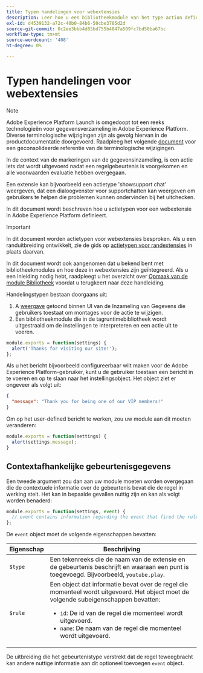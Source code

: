 ```yaml
---
title: Typen handelingen voor webextensies
description: Leer hoe u een bibliotheekmodule van het type action definieert voor een tagextensie in een webeigenschap.
exl-id: d4539132-a72c-40b0-84b6-50cbe3785d2d
source-git-commit: 0c2ee3bbb4d85bd755b4847a509fc7bd50ba67bc
workflow-type: tm+mt
source-wordcount: '408'
ht-degree: 0%

---
```


# Typen handelingen voor webextensies

>[!NOTE]
>
>Adobe Experience Platform Launch is omgedoopt tot een reeks technologieën voor gegevensverzameling in Adobe Experience Platform. Diverse terminologische wijzigingen zijn als gevolg hiervan in de productdocumentatie doorgevoerd. Raadpleeg het volgende [document](../../term-updates.md) voor een geconsolideerde referentie van de terminologische wijzigingen.

In de context van de markeringen van de gegevensinzameling, is een actie iets dat wordt uitgevoerd nadat een regelgebeurtenis is voorgekomen en alle voorwaarden evaluatie hebben overgegaan.

Een extensie kan bijvoorbeeld een actietype &#39;showsupport chat&#39; weergeven, dat een dialoogvenster voor supportchatten kan weergeven om gebruikers te helpen die problemen kunnen ondervinden bij het uitchecken.

In dit document wordt beschreven hoe u actietypen voor een webextensie in Adobe Experience Platform definieert.

>[!IMPORTANT]
>
>In dit document worden actietypen voor webextensies besproken. Als u een randuitbreiding ontwikkelt, zie de gids op [actietypen voor randextensies](../edge/action-types.md) in plaats daarvan.
>
>In dit document wordt ook aangenomen dat u bekend bent met bibliotheekmodules en hoe deze in webextensies zijn geïntegreerd. Als u een inleiding nodig hebt, raadpleegt u het overzicht over [Opmaak van de module Bibliotheek](./format.md) voordat u terugkeert naar deze handleiding.

Handelingstypen bestaan doorgaans uit:

1. A [weergave](./views.md) getoond binnen UI van de Inzameling van Gegevens die gebruikers toestaat om montages voor de actie te wijzigen.
2. Een bibliotheekmodule die in de tagruntimebibliotheek wordt uitgestraald om de instellingen te interpreteren en een actie uit te voeren.

```js
module.exports = function(settings) {
  alert('Thanks for visiting our site!');
};
```

Als u het bericht bijvoorbeeld configureerbaar wilt maken voor de Adobe Experience Platform-gebruiker, kunt u de gebruiker toestaan een bericht in te voeren en op te slaan naar het instellingsobject. Het object ziet er ongeveer als volgt uit:

```json
{
  "message": "Thank you for being one of our VIP members!"
}
```

Om op het user-defined bericht te werken, zou uw module aan dit moeten veranderen:

```js
module.exports = function(settings) {
  alert(settings.message);
}
```

## Contextafhankelijke gebeurtenisgegevens

Een tweede argument zou dan aan uw module moeten worden overgegaan die de contextuele informatie over de gebeurtenis bevat die de regel in werking stelt. Het kan in bepaalde gevallen nuttig zijn en kan als volgt worden benaderd:

```js
module.exports = function(settings, event) {
  // event contains information regarding the event that fired the rule
};
```

De `event` object moet de volgende eigenschappen bevatten:

| Eigenschap | Beschrijving |
| --- | --- |
| `$type` | Een tekenreeks die de naam van de extensie en de gebeurtenis beschrijft en waaraan een punt is toegevoegd. Bijvoorbeeld, `youtube.play`. |
| `$rule` | Een object dat informatie bevat over de regel die momenteel wordt uitgevoerd. Het object moet de volgende subeigenschappen bevatten:<ul><li>`id`: De id van de regel die momenteel wordt uitgevoerd.</li><li>`name`: De naam van de regel die momenteel wordt uitgevoerd.</li></ul> |

De uitbreiding die het gebeurtenistype verstrekt dat de regel teweegbracht kan andere nuttige informatie aan dit optioneel toevoegen `event` object.
